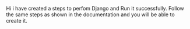 Hi i have created a steps to perfom Django and Run it successfully. 
Follow the same steps as shown in the documentation and you will be able to create it.
